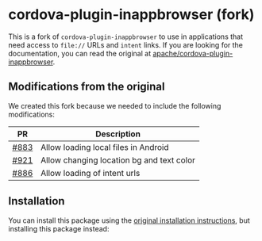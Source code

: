 # cordova-plugin-inappbrowser (fork)

This is a fork of `cordova-plugin-inappbrowser` to use in applications that need access to `file://` URLs and `intent` links. If you are looking for the documentation, you can read the original at [apache/cordova-plugin-inappbrowser](https://github.com/apache/cordova-plugin-inappbrowser).

## Modifications from the original

We created this fork because we needed to include the following modifications:

| PR | Description |
| -- | ----------- |
| [#883](https://github.com/apache/cordova-plugin-inappbrowser/pull/883) | Allow loading local files in Android      |
| [#921](https://github.com/apache/cordova-plugin-inappbrowser/pull/921) | Allow changing location bg and text color |
| [#886](https://github.com/apache/cordova-plugin-inappbrowser/pull/886) | Allow loading of intent urls              |

## Installation

You can install this package using the [original installation instructions](https://github.com/apache/cordova-plugin-inappbrowser#installation), but installing this package instead:
